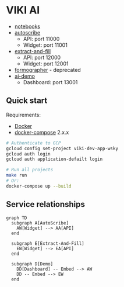 # VIKI AI

- [notebooks](./notebooks/)
- [autoscribe](./autoscribe/)
  - API: port 11000
  - Widget: port 11001
- [extract-and-fill](./extract-and-fill/)
  - API: port 12000
  - Widget: port 12001
- [formographer](./formographer/) - deprecated
- [ai-demo](./ai-demo/)
  - Dashboard: port 13001

## Quick start

Requirements:

- [Docker](https://docs.docker.com/get-docker/)
- [docker-compose](https://docs.docker.com/compose/install/) 2.x.x

```sh
# Authenticate to GCP
gcloud config set-project viki-dev-app-wsky
gcloud auth login
gcloud auth application-defailt login

# Run all projects
make run
# Or:
docker-compose up --build
```

## Service relationships

```mermaid
graph TD
  subgraph A[AutoScribe]
    AW[Widget] --> AA[API]
  end

  subgraph E[Extract-And-Fill]
    EW[Widget] --> EA[API]
  end

  subgraph D[Demo]
    DD[Dashboard] -- Embed --> AW
    DD -- Embed --> EW
  end
```
